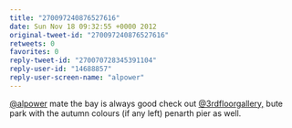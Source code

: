 ```yaml
---
title: "270097240876527616"
date: Sun Nov 18 09:32:55 +0000 2012
original-tweet-id: "270097240876527616"
retweets: 0
favorites: 0
reply-tweet-id: "270070728345391104"
reply-user-id: "14688857"
reply-user-screen-name: "alpower"
---
```

<a href="https://twitter.com/alpower">@alpower</a> mate the bay is always good check out <a href="https://twitter.com/3rdfloorgallery,">@3rdfloorgallery,</a> bute park with the autumn colours (if any left) penarth pier as well.
